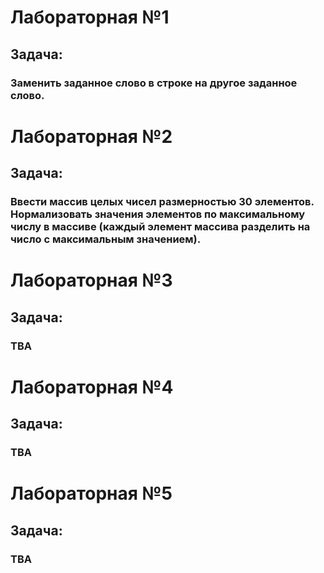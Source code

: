 # Лабораторная №1
 ## Задача:
 ### Заменить заданное слово в строке на другое заданное слово.
# Лабораторная №2
 ## Задача:
 ### Ввести массив целых чисел размерностью 30 элементов. Нормализовать значения элементов по максимальному числу в массиве (каждый элемент массива разделить на число с максимальным значением).
# Лабораторная №3
 ## Задача: 
 ### TBA
# Лабораторная №4
 ## Задача:
 ### TBA
# Лабораторная №5
 ## Задача:
 ### TBA
